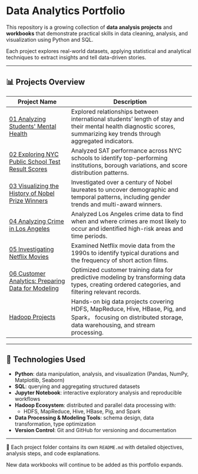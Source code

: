 # Data Analytics Portfolio

This repository is a growing collection of **data analysis projects** and **workbooks** that demonstrate practical skills in data cleaning, analysis, and visualization using Python and SQL.  

Each project explores real-world datasets, applying statistical and analytical techniques to extract insights and tell data-driven stories.

---

## 📊 Projects Overview

| Project Name | Description |
|---------------|-------------|
| [01 Analyzing Students' Mental Health](01-analyzing-students-mental-health) | Explored relationships between international students’ length of stay and their mental health diagnostic scores, summarizing key trends through aggregated indicators. |
| [02 Exploring NYC Public School Test Result Scores](02-exploring-nyc-public-school-test-result-scores) | Analyzed SAT performance across NYC schools to identify top-performing institutions, borough variations, and score distribution patterns. |
| [03 Visualizing the History of Nobel Prize Winners](03-visualizing-the-history-of-nobel-prize-winners) | Investigated over a century of Nobel laureates to uncover demographic and temporal patterns, including gender trends and multi-award winners. |
| [04 Analyzing Crime in Los Angeles](04-analyzing-crime-in-los-angeles) | Analyzed Los Angeles crime data to find when and where crimes are most likely to occur and identified high-risk areas and time periods. |
| [05 Investigating Netflix Movies](05-investigating-netflix-movies) | Examined Netflix movie data from the 1990s to identify typical durations and the frequency of short action films. |
| [06 Customer Analytics: Preparing Data for Modeling](06-customer-analytics-preparing-data-for-modeling) | Optimized customer training data for predictive modeling by transforming data types, creating ordered categories, and filtering relevant records. |
| [Hadoop Projects](hadoop-mini-projects) | Hands-on big data projects covering HDFS, MapReduce, Hive, HBase, Pig, and Spark， focusing on distributed storage, data warehousing, and stream processing. |

---

## 🧰 Technologies Used

- **Python**: data manipulation, analysis, and visualization (Pandas, NumPy, Matplotlib, Seaborn)  
- **SQL**: querying and aggregating structured datasets  
- **Jupyter Notebook**: interactive exploratory analysis and reproducible workflows  
- **Hadoop Ecosystem**: distributed and parallel data processing with:
  - HDFS, MapReduce, Hive, HBase, Pig, and Spark  
- **Data Processing & Modeling Tools**: schema design, data transformation, type optimization  
- **Version Control**: Git and GitHub for versioning and documentation  

---

📘 Each project folder contains its own `README.md` with detailed objectives, analysis steps, and code explanations.  

New data workbooks will continue to be added as this portfolio expands.
